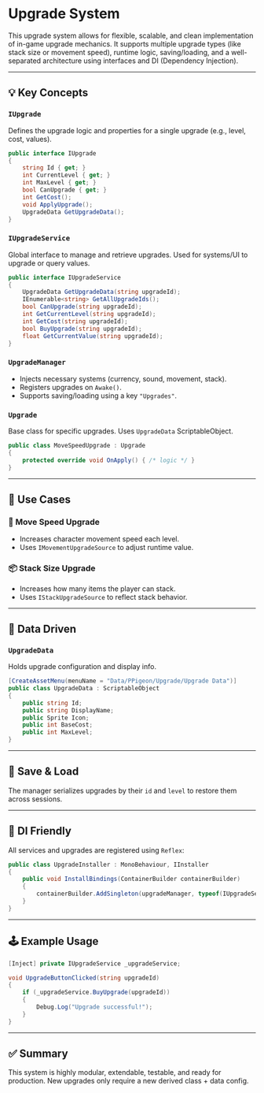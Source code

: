 
# Upgrade System

This upgrade system allows for flexible, scalable, and clean implementation of in-game upgrade mechanics. It supports multiple upgrade types (like stack size or movement speed), runtime logic, saving/loading, and a well-separated architecture using interfaces and DI (Dependency Injection).

---

## 💡 Key Concepts

### `IUpgrade`
Defines the upgrade logic and properties for a single upgrade (e.g., level, cost, values).

```csharp
public interface IUpgrade
{
    string Id { get; }
    int CurrentLevel { get; }
    int MaxLevel { get; }
    bool CanUpgrade { get; }
    int GetCost();
    void ApplyUpgrade();
    UpgradeData GetUpgradeData();
}
```

### `IUpgradeService`
Global interface to manage and retrieve upgrades. Used for systems/UI to upgrade or query values.

```csharp
public interface IUpgradeService
{
    UpgradeData GetUpgradeData(string upgradeId);
    IEnumerable<string> GetAllUpgradeIds();
    bool CanUpgrade(string upgradeId);
    int GetCurrentLevel(string upgradeId);
    int GetCost(string upgradeId);
    bool BuyUpgrade(string upgradeId);
    float GetCurrentValue(string upgradeId);
}
```

### `UpgradeManager`
- Injects necessary systems (currency, sound, movement, stack).
- Registers upgrades on `Awake()`.
- Supports saving/loading using a key `"Upgrades"`.

### `Upgrade`
Base class for specific upgrades. Uses `UpgradeData` ScriptableObject.

```csharp
public class MoveSpeedUpgrade : Upgrade
{
    protected override void OnApply() { /* logic */ }
}
```

---

## 🧪 Use Cases

### 🏃 Move Speed Upgrade
- Increases character movement speed each level.
- Uses `IMovementUpgradeSource` to adjust runtime value.

### 📦 Stack Size Upgrade
- Increases how many items the player can stack.
- Uses `IStackUpgradeSource` to reflect stack behavior.

---

## 🧱 Data Driven

### `UpgradeData`
Holds upgrade configuration and display info.

```csharp
[CreateAssetMenu(menuName = "Data/PPigeon/Upgrade/Upgrade Data")]
public class UpgradeData : ScriptableObject
{
    public string Id;
    public string DisplayName;
    public Sprite Icon;
    public int BaseCost;
    public int MaxLevel;
}
```

---

## 💾 Save & Load

The manager serializes upgrades by their `id` and `level` to restore them across sessions.

---

## 🧩 DI Friendly

All services and upgrades are registered using `Reflex`:

```csharp
public class UpgradeInstaller : MonoBehaviour, IInstaller
{
    public void InstallBindings(ContainerBuilder containerBuilder)
    {
        containerBuilder.AddSingleton(upgradeManager, typeof(IUpgradeService));
    }
}
```

---

## 🕹️ Example Usage

```csharp
[Inject] private IUpgradeService _upgradeService;

void UpgradeButtonClicked(string upgradeId)
{
    if (_upgradeService.BuyUpgrade(upgradeId))
    {
        Debug.Log("Upgrade successful!");
    }
}
```

---

## ✅ Summary

This system is highly modular, extendable, testable, and ready for production. New upgrades only require a new derived class + data config.

